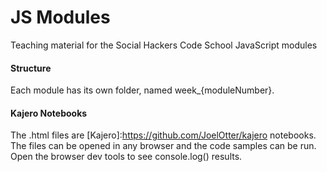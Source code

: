 # JS Modules
Teaching material for the Social Hackers Code School JavaScript modules

#### Structure
Each module has its own folder, named week_{moduleNumber}.

#### Kajero Notebooks
The .html files are [Kajero]:https://github.com/JoelOtter/kajero notebooks. The files can be opened in any browser and the code samples can be run. Open the browser dev tools to see console.log() results.